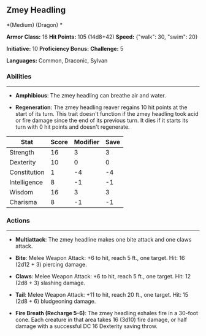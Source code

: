 ## Zmey Headling
*(Medium) (Dragon) *

**Armor Class:** 16
**Hit Points:** 105 (14d8+42)
**Speed:** {"walk": 30, "swim": 20}

**Initiative:** 10
**Proficiency Bonus:**
**Challenge:** 5

**Languages:** Common, Draconic, Sylvan

### Abilities
 --- 
- **Amphibious**: The zmey headling can breathe air and water.

- **Regeneration**: The zmey headling reaver regains 10 hit points at the start of its turn. This trait doesn't function if the zmey headling took acid or fire damage since the end of its previous turn. It dies if it starts its turn with 0 hit points and doesn't regenerate.



| Stat | Score | Modifier | Save |
| ---- | ---- | ---- | ---- |
| Strength | 16 | 3 | 3 |
| Dexterity | 10 | 0 | 0 |
| Constitution | 1 | -4 | -4 |
| Intelligence | 8 | -1 | -1 |
| Wisdom | 16 | 3 | 3 |
| Charisma | 8 | -1 | -1 |

### Actions
 --- 
- **Multiattack**: The zmey headline makes one bite attack and one claws attack.

- **Bite**: Melee Weapon Attack: +6 to hit, reach 5 ft., one target. Hit: 16 (2d12 + 3) piercing damage.

- **Claws**: Melee Weapon Attack: +6 to hit, reach 5 ft., one target. Hit: 12 (2d8 + 3) slashing damage.

- **Tail**: Melee Weapon Attack: +11 to hit, reach 20 ft., one target. Hit: 15 (2d8 + 6) bludgeoning damage.

- **Fire Breath (Recharge 5-6)**: The zmey headling exhales fire in a 30-foot cone. Each creature in that area takes 16 (3d10) fire damage, or half damage with a successful DC 16 Dexterity saving throw.

